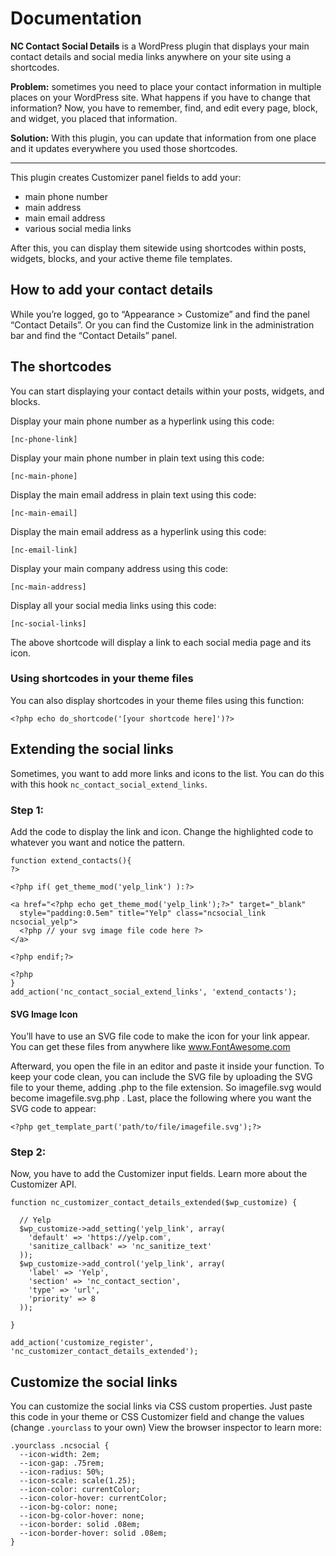 # Documentation

**NC Contact Social Details** is a WordPress plugin that displays your main contact details and social media links anywhere on your site using a shortcodes.

**Problem:** sometimes you need to place your contact information in multiple places on your WordPress site. What happens if you have to change that information? Now, you have to remember, find, and edit every page, block, and widget, you placed that information.

**Solution:** With this plugin, you can update that information from one place and it updates everywhere you used those shortcodes.

***

This plugin creates Customizer panel fields to add your:

* main phone number
* main address
* main email address
* various social media links

After this, you can display them sitewide using shortcodes within posts, widgets, blocks, and your active theme file templates.

## How to add your contact details

While you’re logged, go to “Appearance > Customize” and find the panel “Contact Details”. Or you can find the Customize link in the administration bar and find the “Contact Details” panel.

## The shortcodes

You can start displaying your contact details within your posts, widgets, and blocks.

Display your main phone number as a hyperlink using this code:

    [nc-phone-link]
Display your main phone number in plain text using this code:

    [nc-main-phone]
Display the main email address in plain text using this code:

    [nc-main-email]
Display the main email address as a hyperlink using this code:

    [nc-email-link]
Display your main company address using this code:

    [nc-main-address]
Display all your social media links using this code:

    [nc-social-links]

The above shortcode will display a link to each social media page and its icon.

### Using shortcodes in your theme files

You can also display shortcodes in your theme files using this function:

    <?php echo do_shortcode('[your shortcode here]')?>

## Extending the social links

Sometimes, you want to add more links and icons to the list. You can do this with this hook `nc_contact_social_extend_links`.

### Step 1:

Add the code to display the link and icon. Change the highlighted code to whatever you want and notice the pattern.

    function extend_contacts(){ 
    ?>
    
    <?php if( get_theme_mod('yelp_link') ):?>

    <a href="<?php echo get_theme_mod('yelp_link');?>" target="_blank" 
      style="padding:0.5em" title="Yelp" class="ncsocial_link ncsocial_yelp">
      <?php // your svg image file code here ?>
    </a>

    <?php endif;?>

    <?php
    }
    add_action('nc_contact_social_extend_links', 'extend_contacts');

#### SVG Image Icon
You’ll have to use an SVG file code to make the icon for your link appear. You can get these files from anywhere like www.FontAwesome.com

Afterward, you open the file in an editor and paste it inside your function. To keep your code clean, you can include the SVG file by uploading the SVG file to your theme, adding .php to the file extension. So imagefile.svg would become imagefile.svg.php . Last, place the following where you want the SVG code to appear:

    <?php get_template_part('path/to/file/imagefile.svg');?>

### Step 2:

Now, you have to add the Customizer input fields. Learn more about the Customizer API.

    function nc_customizer_contact_details_extended($wp_customize) {

      // Yelp
      $wp_customize->add_setting('yelp_link', array(
        'default' => 'https://yelp.com',
        'sanitize_callback' => 'nc_sanitize_text'
      ));
      $wp_customize->add_control('yelp_link', array(
        'label' => 'Yelp',
        'section' => 'nc_contact_section',
        'type' => 'url',
        'priority' => 8
      ));

    }

    add_action('customize_register', 'nc_customizer_contact_details_extended');

## Customize the social links

You can customize the social links via CSS custom properties. Just paste this code in your theme or CSS Customizer field and change the values (change `.yourclass` to your own) View the browser inspector to learn more:

    .yourclass .ncsocial {
      --icon-width: 2em;
      --icon-gap: .75rem;
      --icon-radius: 50%;
      --icon-scale: scale(1.25);
      --icon-color: currentColor;
      --icon-color-hover: currentColor;
      --icon-bg-color: none;
      --icon-bg-color-hover: none;
      --icon-border: solid .08em;
      --icon-border-hover: solid .08em;
    }